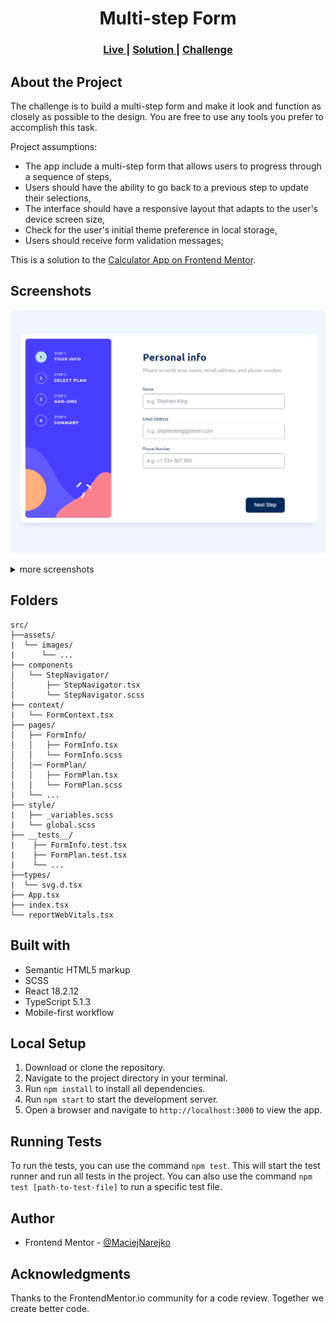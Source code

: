 <h1 align="center">Multi-step Form</h1>

<div align="center">
  <h3>
    <a href="maciejnarejko.github.io/calculator-app/">
      Live
    </a>
    | 
    <a href="">
      Solution
    </a>
    | 
    <a href="https://www.frontendmentor.io/challenges/multistep-form-YVAnSdqQBJ">
      Challenge
    </a>
  </h3>
</div>

## About the Project

The challenge is to build a multi-step form and make it look and function as closely as possible to the design. You are free to use any tools you prefer to accomplish this task.

Project assumptions:

- The app include a multi-step form that allows users to progress through a sequence of steps,
- Users should have the ability to go back to a previous step to update their selections,
- The interface should have a responsive layout that adapts to the user's device screen size,
- Check for the user's initial theme preference in local storage,
- Users should receive form validation messages;

This is a solution to the [Calculator App on Frontend Mentor](https://www.frontendmentor.io/challenges/calculator-app-9lteq5N29).

## Screenshots

<img src="./design/desktop_1.jpg"></img>

<details>
  <summary>more screenshots</summary>
<img src="./design/mobile_1.jpg"></img>
<img src="./design/mobile_2.jpg"></img>
<img src="./design/mobile_3.jpg"></img>
<img src="./design/mobile_4.jpg"></img>
<img src="./design/mobile_5.jpg"></img>
<img src="./design/mobile_6.jpg"></img>
<img src="./design/mobile_7.jpg"></img>
<img src="./design/mobile_8.jpg"></img>
</details>

## Folders

```
src/
├──assets/
|  └── images/
|      └── ...
├── components
│   └── StepNavigator/
│       ├── StepNavigator.tsx
│       └── StepNavigator.scss
├── context/
|   └── FormContext.tsx
├── pages/
│   ├── FormInfo/
│   │   ├── FormInfo.tsx
│   │   └── FormInfo.scss
│   │── FormPlan/
│   │   ├── FormPlan.tsx
│   │   └── FormPlan.scss
|   └── ...
├── style/
|   ├── _variables.scss
|   └── global.scss
├── __tests__/
|    ├── FormInfo.test.tsx
|    ├── FormPlan.test.tsx
|    └── ...
├──types/
|  └── svg.d.tsx
├── App.tsx
├── index.tsx
└── reportWebVitals.tsx
```

## Built with

- Semantic HTML5 markup
- SCSS
- React 18.2.12
- TypeScript 5.1.3
- Mobile-first workflow

## Local Setup

1. Download or clone the repository.
2. Navigate to the project directory in your terminal.
3. Run `npm install` to install all dependencies.
4. Run `npm start` to start the development server.
5. Open a browser and navigate to `http://localhost:3000` to view the app.

## Running Tests

To run the tests, you can use the command `npm test`. This will start the test runner and run all tests in the project. You can also use the command `npm test [path-to-test-file]` to run a specific test file.

## Author

- Frontend Mentor - <a href="https://www.frontendmentor.io/profile/MaciejNarejko">@MaciejNarejko</a>

## Acknowledgments

Thanks to the FrontendMentor.io community for a code review.
Together we create better code.
